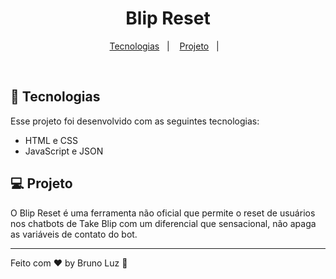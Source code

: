 <h1 align="center"> Blip Reset </h1>
<p align="center">
  <a href="#-tecnologias">Tecnologias</a>&nbsp;&nbsp;&nbsp;|&nbsp;&nbsp;&nbsp;
  <a href="#-projeto">Projeto</a>&nbsp;&nbsp;&nbsp;|&nbsp;&nbsp;&nbsp;
</p>
<br>

## 🚀 Tecnologias

Esse projeto foi desenvolvido com as seguintes tecnologias:

- HTML e CSS
- JavaScript e JSON


## 💻 Projeto

O Blip Reset é uma ferramenta não oficial que permite o reset de usuários nos chatbots de Take Blip com um diferencial que sensacional, não apaga as variáveis de contato do bot.

---
Feito com ♥ by Bruno Luz :wave:

